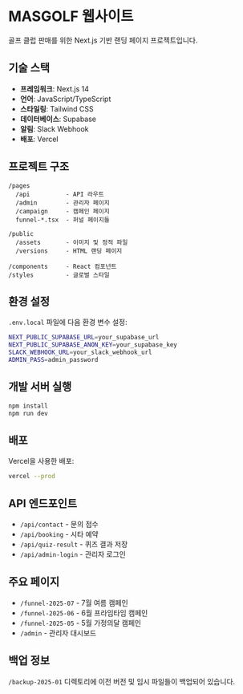 # MASGOLF 웹사이트

골프 클럽 판매를 위한 Next.js 기반 랜딩 페이지 프로젝트입니다.

## 기술 스택

- **프레임워크**: Next.js 14
- **언어**: JavaScript/TypeScript
- **스타일링**: Tailwind CSS
- **데이터베이스**: Supabase
- **알림**: Slack Webhook
- **배포**: Vercel

## 프로젝트 구조

```
/pages
  /api          - API 라우트
  /admin        - 관리자 페이지
  /campaign     - 캠페인 페이지
  funnel-*.tsx  - 퍼널 페이지들

/public
  /assets       - 이미지 및 정적 파일
  /versions     - HTML 랜딩 페이지

/components     - React 컴포넌트
/styles         - 글로벌 스타일
```

## 환경 설정

`.env.local` 파일에 다음 환경 변수 설정:

```bash
NEXT_PUBLIC_SUPABASE_URL=your_supabase_url
NEXT_PUBLIC_SUPABASE_ANON_KEY=your_supabase_key
SLACK_WEBHOOK_URL=your_slack_webhook_url
ADMIN_PASS=admin_password
```

## 개발 서버 실행

```bash
npm install
npm run dev
```

## 배포

Vercel을 사용한 배포:

```bash
vercel --prod
```

## API 엔드포인트

- `/api/contact` - 문의 접수
- `/api/booking` - 시타 예약
- `/api/quiz-result` - 퀴즈 결과 저장
- `/api/admin-login` - 관리자 로그인

## 주요 페이지

- `/funnel-2025-07` - 7월 여름 캠페인
- `/funnel-2025-06` - 6월 프라임타임 캠페인
- `/funnel-2025-05` - 5월 가정의달 캠페인
- `/admin` - 관리자 대시보드

## 백업 정보

`/backup-2025-01` 디렉토리에 이전 버전 및 임시 파일들이 백업되어 있습니다.
